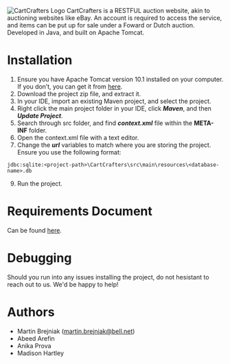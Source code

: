 ![CartCrafters Logo](https://github.com/Martin-Brejniak/CartCrafters/assets/77299294/2a516df4-c0f5-4fc3-8743-a26c7f5396c2)
CartCrafters is a RESTFUL auction website, akin to auctioning websites like eBay. An account is required to access the service, and items can be put up for sale under a Foward or Dutch auction. Developed in Java, and built on Apache Tomcat. 

# Installation
1. Ensure you have Apache Tomcat version 10.1 installed on your computer. If you don’t, you can get it from [here](https://tomcat.apache.org/download-90.cgi).
2. Download the project zip file, and extract it.
3. In your IDE, import an existing Maven project, and select the project.
4. Right click the main project folder in your IDE, click ***Maven***, and then ***Update Project***.
5. Search through src folder, and find ***context.xml*** file within the **META-INF** folder.
6. Open the context.xml file with a text editor.
7. Change the ***url*** variables to match where you are storing the project. Ensure you use the following format:
```
jdbc:sqlite:<project-path>\CartCrafters\src\main\resources\<database-name>.db
```
9. Run the project.

# Requirements Document
Can be found [here](https://docs.google.com/document/d/1ZWlmvLkMUWDauz06uMcv-5dzCzevhOUv9Qs2rIAS454/edit?usp=sharing).

# Debugging
Should you run into any issues installing the project, do not hesistant to reach out to us. We'd be happy to help!

# Authors
- Martin Brejniak (martin.brejniak@bell.net)
- Abeed Arefin
- Anika Prova
- Madison Hartley

